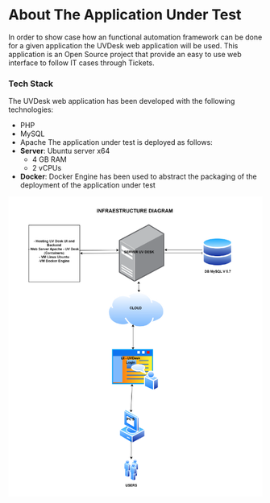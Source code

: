 # About The Application Under Test
In order to show case how an functional automation framework can be done for a given application the UVDesk web application will be used. This application is an Open Source project that provide an easy to use web interface to follow IT cases through Tickets. 

### Tech Stack
The UVDesk web application has been developed with the following technologies:
- PHP
- MySQL
- Apache
The application under test is deployed as follows:
- **Server**: Ubuntu server x64
	- 4 GB RAM
	- 2 vCPUs
- **Docker**: Docker Engine has been used to abstract the packaging of the deployment of the application under test

![Design Diagram](../img/design-diagram.png)

